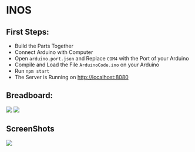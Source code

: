 # INOS
## First Steps:
- Build the Parts Together
- Connect Arduino with Computer
- Open `arduino.port.json` and Replace `COM4` with the Port of your Arduino
- Compile and Load the File `ArduinoCode.ino` on your Arduino
- Run `npm start`
- The Server is Running on [http://localhost:8080](http://localhost:8080)

## Breadboard:
![](https://sharkbyteprojects.github.io/Arduino-Web-Service-Example/hardware/Breadboard.png)
![](https://sharkbyteprojects.github.io/Arduino-Web-Service-Example/hardware/plan.png)

## ScreenShots
![](https://user-images.githubusercontent.com/40953479/82694819-41091b80-9c64-11ea-9091-42ae81184673.png)
